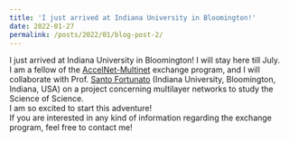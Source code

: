 ```yaml
---
title: 'I just arrived at Indiana University in Bloomington!'
date: 2022-01-27
permalink: /posts/2022/01/blog-post-2/
---
```


I just arrived at Indiana University in Bloomington! I will stay here till July.<br/>
I am a fellow of the [AccelNet-Multinet](https://www.accelnet-multinet.org/) exchange program, and I will collaborate with Prof. [Santo Fortunato](https://www.santofortunato.net/) (Indiana University, Bloomington, Indiana, USA) on a project concerning multilayer networks to study the Science of Science.<br/>
I am so excited to start this adventure!<br/>
If you are interested in any kind of information regarding the exchange program, feel free to contact me!<br/>
